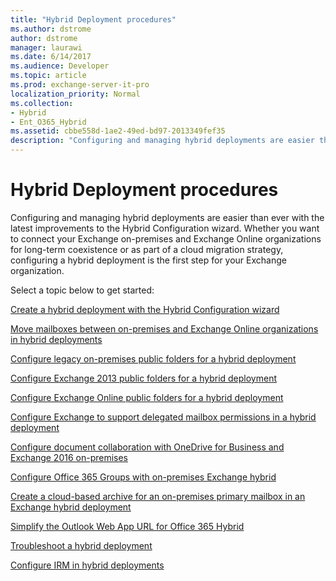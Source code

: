```yaml
---
title: "Hybrid Deployment procedures"
ms.author: dstrome
author: dstrome
manager: laurawi
ms.date: 6/14/2017
ms.audience: Developer
ms.topic: article
ms.prod: exchange-server-it-pro
localization_priority: Normal
ms.collection:
- Hybrid
- Ent_O365_Hybrid
ms.assetid: cbbe558d-1ae2-49ed-bd97-2013349fef35
description: "Configuring and managing hybrid deployments are easier than ever with the latest improvements to the Hybrid Configuration wizard. Whether you want to connect your Exchange on-premises and Exchange Online organizations for long-term coexistence or as part of a cloud migration strategy, configuring a hybrid deployment is the first step for your Exchange organization."
---
```


# Hybrid Deployment procedures

Configuring and managing hybrid deployments are easier than ever with the latest improvements to the Hybrid Configuration wizard. Whether you want to connect your Exchange on-premises and Exchange Online organizations for long-term coexistence or as part of a cloud migration strategy, configuring a hybrid deployment is the first step for your Exchange organization.
  
Select a topic below to get started:
  
[Create a hybrid deployment with the Hybrid Configuration wizard](deploy-hybrid.md)
  
[Move mailboxes between on-premises and Exchange Online organizations in hybrid deployments](move-mailboxes.md)
  
[Configure legacy on-premises public folders for a hybrid deployment](set-up-legacy-hybrid-public-folders.md)
  
[Configure Exchange 2013 public folders for a hybrid deployment](set-up-modern-hybrid-public-folders.md)
  
[Configure Exchange Online public folders for a hybrid deployment](set-up-exo-hybrid-public-folders.md)
  
[Configure Exchange to support delegated mailbox permissions in a hybrid deployment](set-up-delegated-mailbox-permissions.md)
  
[Configure document collaboration with OneDrive for Business and Exchange 2016 on-premises](set-up-document-collaboration.md)
  
[Configure Office 365 Groups with on-premises Exchange hybrid](set-up-office-365-groups.md)
  
[Create a cloud-based archive for an on-premises primary mailbox in an Exchange hybrid deployment](create-cloud-based-archive.md)
  
[Simplify the Outlook Web App URL for Office 365 Hybrid](simplify-owa-url.md)
  
[Troubleshoot a hybrid deployment](troubleshoot-a-hybrid-deployment.md)
  
[Configure IRM in hybrid deployments](../irm.md#IRMConfig)
  

